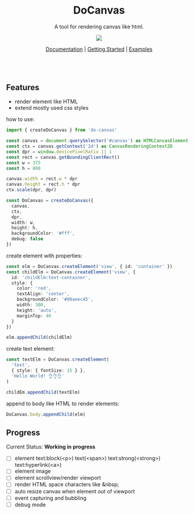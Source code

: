 <h1 align="center">
DoCanvas
</h1>
<p align="center">
A tool for rendering canvas like html.
<p>
<p align="center">
  <a href="https://www.npmjs.com/package/do-canvas"><img src="https://img.shields.io/npm/v/do-canvas?color=729B1B&label="></a>
<p>

<p align="center">
 <a href="https://github.com/BowiEgo/XCanvas/blob/main/README.md">Documentation</a> | <a href="https://github.com/BowiEgo/XCanvas/blob/main/README.md">Getting Started</a> | <a href="https://github.com/BowiEgo/XCanvas/tree/main/example">Examples</a>
</p>

<h4 align="center">

</h4>
<br>
<br>

## Features

- render element like HTML
- extend mostly used css styles

how to use:

```ts
import { createDoCanvas } from 'do-canvas'

const canvas = document.querySelector('#canvas') as HTMLCanvasElement
const ctx = canvas.getContext('2d') as CanvasRenderingContext2D
const dpr = window.devicePixelRatio || 1
const rect = canvas.getBoundingClientRect()
const w = 375
const h = 800

canvas.width = rect.w * dpr
canvas.height = rect.h * dpr
ctx.scale(dpr, dpr)

const DoCanvas = createDoCanvas({
  canvas,
  ctx,
  dpr,
  width: w,
  height: h,
  backgroundColor: '#fff',
  debug: false
})
```

create element with properties:

```ts
const elm = DoCanvas.createElement('view', { id: 'container' })
const childElm = DoCanvas.createElement('view', {
  id: 'childElm:text-container',
  style: {
    color: 'red',
    textAlign: 'center',
    backgroundColor: '#00aeec45',
    width: 300,
    height: 'auto',
    marginTop: 40
  }
})

elm.appendChild(childElm)
```

create text element:

```ts
const textElm = DoCanvas.createElement(
  'text',
  { style: { fontSize: 15 } },
  'Hello World! 👌👌👌'
)

childEm.appendChild(textElm)
```

append to body like HTML to render elements:

```ts
DoCanvas.body.appendChild(elm)
```

## Progress

Current Status: **Working in progress**

- [ ] element text:block(\<p>) text(\<span>) text:strong(\<strong>) text:hyperlink(\<a>)
- [ ] element image
- [ ] element scrollview/render viewport
- [ ] render HTML space characters like \&nbsp;
- [ ] auto resize canvas when element out of viewport
- [ ] event capturing and bubbling
- [ ] debug mode
